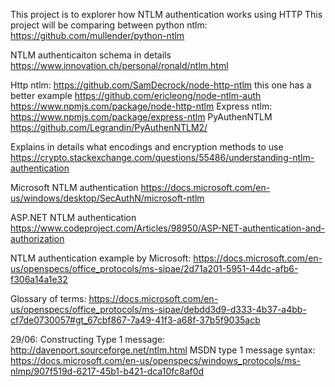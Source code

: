 This project is to explorer how NTLM authentication works using HTTP
This project will be comparing between python ntlm: https://github.com/mullender/python-ntlm

NTLM authenticaiton schema in details
https://www.innovation.ch/personal/ronald/ntlm.html

Http ntlm:
https://github.com/SamDecrock/node-http-ntlm this one has a better example 
https://github.com/ericleong/node-ntlm-auth
https://www.npmjs.com/package/node-http-ntlm
Express ntlm:
https://www.npmjs.com/package/express-ntlm
PyAuthenNTLM
https://github.com/Legrandin/PyAuthenNTLM2/

Explains in details what encodings and encryption methods to use
https://crypto.stackexchange.com/questions/55486/understanding-ntlm-authentication

Microsoft NTLM authentication
https://docs.microsoft.com/en-us/windows/desktop/SecAuthN/microsoft-ntlm

ASP.NET NTLM authentication
https://www.codeproject.com/Articles/98950/ASP-NET-authentication-and-authorization

NTLM authentication example by Microsoft:
https://docs.microsoft.com/en-us/openspecs/office_protocols/ms-sipae/2d71a201-5951-44dc-afb6-f306a14a1e32

Glossary of terms:
https://docs.microsoft.com/en-us/openspecs/office_protocols/ms-sipae/debdd3d9-d333-4b37-a4bb-cf7de0730057#gt_67cbf867-7a49-41f3-a68f-37b5f9035acb


29/06:
 Constructing Type 1 message: http://davenport.sourceforge.net/ntlm.html
 MSDN type 1 message syntax: https://docs.microsoft.com/en-us/openspecs/windows_protocols/ms-nlmp/907f519d-6217-45b1-b421-dca10fc8af0d